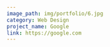 ```yaml
---
image_path: img/portfolio/6.jpg
category: Web Design
project_name: Google
link: https://google.com
---
```

